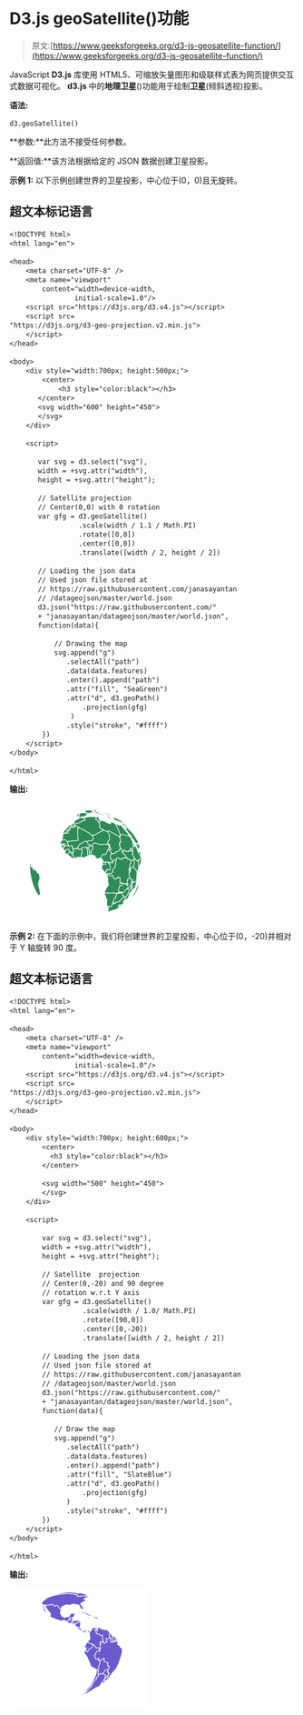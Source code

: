 # D3.js geoSatellite()功能

> 原文:[https://www.geeksforgeeks.org/d3-js-geosatellite-function/](https://www.geeksforgeeks.org/d3-js-geosatellite-function/)

JavaScript **D3.js** 库使用 HTML5、可缩放矢量图形和级联样式表为网页提供交互式数据可视化。 **d3.js** 中的**地理卫星**()功能用于绘制**卫星**(倾斜透视)投影。

**语法:**

```
d3.geoSatellite()
```

**参数:**此方法不接受任何参数。

**返回值:**该方法根据给定的 JSON 数据创建卫星投影。

**示例 1:** 以下示例创建世界的卫星投影，中心位于(0，0)且无旋转。

## 超文本标记语言

```
<!DOCTYPE html> 
<html lang="en"> 

<head> 
    <meta charset="UTF-8" /> 
    <meta name="viewport"
        content="width=device-width, 
                initial-scale=1.0"/> 
    <script src="https://d3js.org/d3.v4.js"></script>
    <script src=
"https://d3js.org/d3-geo-projection.v2.min.js">
    </script>
</head> 

<body> 
    <div style="width:700px; height:500px;"> 
        <center> 
            <h3 style="color:black"></h3>  
       </center>
       <svg width="600" height="450"> 
       </svg> 
    </div> 

    <script>

       var svg = d3.select("svg"),
       width = +svg.attr("width"),
       height = +svg.attr("height");

       // Satellite projection
       // Center(0,0) with 0 rotation
       var gfg = d3.geoSatellite()
                 .scale(width / 1.1 / Math.PI)
                 .rotate([0,0])
                 .center([0,0])
                 .translate([width / 2, height / 2])

       // Loading the json data
       // Used json file stored at 
       // https://raw.githubusercontent.com/janasayantan
       // /datageojson/master/world.json
       d3.json("https://raw.githubusercontent.com/"
       + "janasayantan/datageojson/master/world.json", 
       function(data){

           // Drawing the map
           svg.append("g")
              .selectAll("path")
              .data(data.features)
              .enter().append("path")
              .attr("fill", "SeaGreen")
              .attr("d", d3.geoPath()
                  .projection(gfg)
               )
              .style("stroke", "#ffff")
        })
    </script>
</body> 

</html>
```

**输出:**

![](img/9fd508350ea4f09b4a0b986f2355845f.png)

**示例 2:** 在下面的示例中，我们将创建世界的卫星投影，中心位于(0，-20)并相对于 Y 轴旋转 90 度。

## 超文本标记语言

```
<!DOCTYPE html> 
<html lang="en"> 

<head> 
    <meta charset="UTF-8" /> 
    <meta name="viewport"
        content="width=device-width, 
                initial-scale=1.0"/>
    <script src="https://d3js.org/d3.v4.js"></script>
    <script src=
"https://d3js.org/d3-geo-projection.v2.min.js">
    </script>
</head> 

<body> 
    <div style="width:700px; height:600px;"> 
        <center> 
          <h3 style="color:black"></h3>
        </center>

        <svg width="500" height="450"> 
        </svg> 
    </div> 

    <script>

        var svg = d3.select("svg"),
        width = +svg.attr("width"),
        height = +svg.attr("height");

        // Satellite  projection
        // Center(0,-20) and 90 degree
        // rotation w.r.t Y axis
        var gfg = d3.geoSatellite()
                  .scale(width / 1.0/ Math.PI)
                  .rotate([90,0])
                  .center([0,-20])
                  .translate([width / 2, height / 2])

        // Loading the json data
        // Used json file stored at 
        // https://raw.githubusercontent.com/janasayantan
        // /datageojson/master/world.json
        d3.json("https://raw.githubusercontent.com/"
        + "janasayantan/datageojson/master/world.json", 
        function(data){

           // Draw the map
           svg.append("g")
              .selectAll("path")
              .data(data.features)
              .enter().append("path")
              .attr("fill", "SlateBlue")
              .attr("d", d3.geoPath()
                  .projection(gfg)
              )
              .style("stroke", "#ffff")
        })
    </script>
</body> 

</html>
```

**输出:**

![](img/ea10d13775206a164884d067fb0f8e19.png)